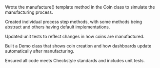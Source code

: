 Wrote the manufacture() template method in the Coin class to simulate the manufacturing process.

Created individual process step methods, with some methods being abstract and others having default implementations.

Updated unit tests to reflect changes in how coins are manufactured.

Built a Demo class that shows coin creation and how dashboards update automatically after manufacturing.

Ensured all code meets Checkstyle standards and includes unit tests.
